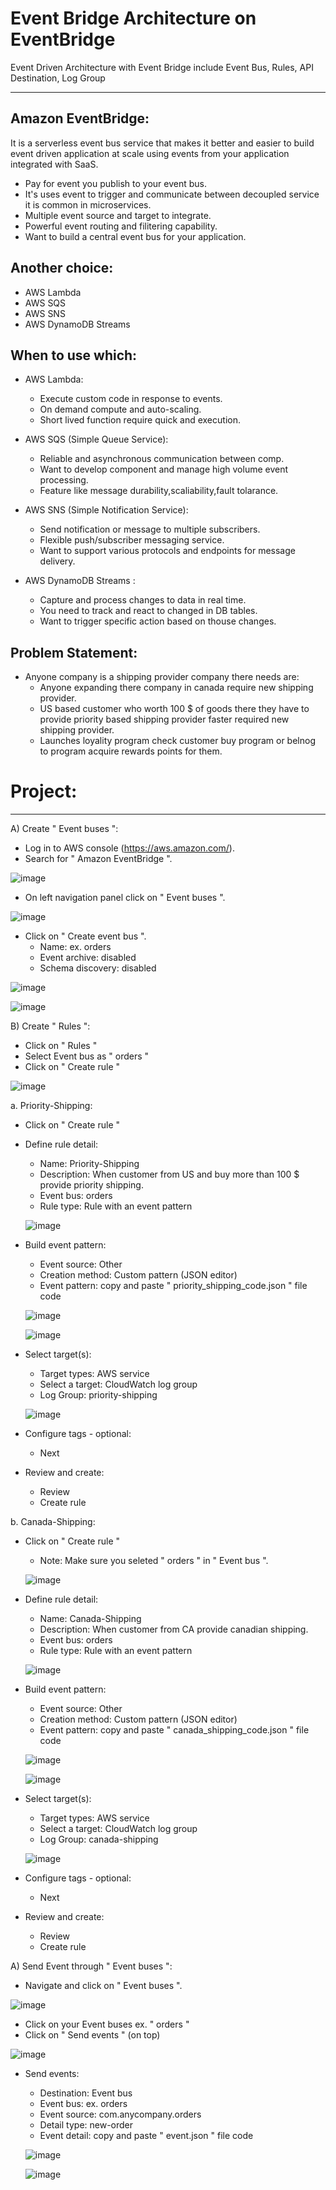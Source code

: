 # Event Bridge Architecture on EventBridge
Event Driven Architecture with Event Bridge include Event Bus, Rules, API Destination, Log Group

---
## Amazon EventBridge: 
It is a serverless event bus service that makes it better and easier to build event driven application at scale using events from your application integrated with SaaS.

- Pay for event you publish to your event bus.
- It's uses event to trigger and communicate between decoupled service it is common in microservices.
- Multiple event source and target to integrate.
- Powerful event routing and filitering capability.
- Want to build a central event bus for your application.

## Another choice:

- AWS Lambda
- AWS SQS
- AWS SNS
- AWS DynamoDB Streams

## When to use which:

- AWS Lambda:
  - Execute custom code in response to events.
  - On demand compute and auto-scaling.
  - Short lived function require quick and execution.

- AWS SQS (Simple Queue Service):
  - Reliable and asynchronous communication between comp.
  - Want to develop component and manage high volume event processing.
  - Feature like message durability,scaliability,fault tolarance.

- AWS SNS (Simple Notification Service):
  - Send notification or message to multiple subscribers.
  - Flexible push/subscriber messaging service.
  - Want to support various protocols and endpoints for message delivery.

- AWS DynamoDB Streams :
  - Capture and process changes to data in real time.
  - You need to track and react to changed in DB tables.
  - Want to trigger specific action based on thouse changes.

## Problem Statement:
  - Anyone company is a shipping provider company there needs are:
      - Anyone expanding there company in canada require new shipping provider.
      - US based customer who worth 100 $ of goods there they have to provide priority based shipping provider faster required new shipping provider.
      - Launches loyality program check customer buy program or belnog to program acquire rewards points for them.

# Project:
---

A) Create " Event buses ":
  
  - Log in to AWS console (https://aws.amazon.com/).
  - Search for " Amazon EventBridge ".
  
  ![image](https://github.com/lokeshwankhede-star-star/Event-Bridge-Architecture-on-EventBridge/assets/81281161/f2a8a9d8-5e6e-4fd6-9854-4d35177cf24e)
  
  - On left navigation panel click on " Event buses ".
  
  ![image](https://github.com/lokeshwankhede-star-star/Event-Bridge-Architecture-on-EventBridge/assets/81281161/c6f19bd6-9dfc-420f-a691-e87d5b6fc917)
  
  - Click on " Create event bus ".
      - Name: ex. orders
      - Event archive: disabled
      - Schema discovery: disabled
      
  ![image](https://github.com/lokeshwankhede-star-star/Event-Bridge-Architecture-on-EventBridge/assets/81281161/0c25a9cf-cc65-476e-9f4c-0ce45c8fb25d)
  
  ![image](https://github.com/lokeshwankhede-star-star/Event-Bridge-Architecture-on-EventBridge/assets/81281161/c5af3117-85a4-4670-b459-8577c2161375)
  
B) Create " Rules ":
  
  - Click on " Rules "
  - Select Event bus as " orders "
  - Click on " Create rule "
  
  ![image](https://github.com/lokeshwankhede-star-star/Event-Bridge-Architecture-on-EventBridge/assets/81281161/f6f37ed1-1046-4006-a868-4e2dcabcc57a)
  
a. Priority-Shipping:

  - Click on " Create rule "
  - Define rule detail:
 
       - Name: Priority-Shipping
       - Description: When customer from US and buy more than 100 $ provide priority shipping.
       - Event bus: orders
       - Rule type: Rule with an event pattern
       
       ![image](https://github.com/lokeshwankhede-star-star/Event-Bridge-Architecture-on-EventBridge/assets/81281161/69ad6930-acc9-4f51-839a-2591f8c96d07)

  - Build event pattern:
 
       - Event source: Other
       - Creation method: Custom pattern (JSON editor)
       - Event pattern: copy and paste " priority_shipping_code.json " file code
       
       ![image](https://github.com/lokeshwankhede-star-star/Event-Bridge-Architecture-on-EventBridge/assets/81281161/5a6c5fe2-393a-4a25-bf4f-393f5e245bad)
       
       ![image](https://github.com/lokeshwankhede-star-star/Event-Bridge-Architecture-on-EventBridge/assets/81281161/e76d558f-5efa-4fbf-a1a9-2f31da2e9592)

  - Select target(s):
 
       - Target types: AWS service
       - Select a target: CloudWatch log group
       - Log Group: priority-shipping
       
       ![image](https://github.com/lokeshwankhede-star-star/Event-Bridge-Architecture-on-EventBridge/assets/81281161/39c4ac69-2cc6-418b-9fa7-b977eb36e598)

  - Configure tags - optional:
 
       - Next
       
  - Review and create:
 
       - Review
       - Create rule
       
b. Canada-Shipping:
  
  - Click on " Create rule "
      - Note: Make sure you seleted " orders " in " Event bus ".
   
       ![image](https://github.com/lokeshwankhede-star-star/Event-Bridge-Architecture-on-EventBridge/assets/81281161/ccaaa8f9-517d-45ff-aa63-c5dcc31260fc)
 
  - Define rule detail:
 
       - Name: Canada-Shipping
       - Description: When customer from CA provide canadian shipping.
       - Event bus: orders
       - Rule type: Rule with an event pattern
       
       ![image](https://github.com/lokeshwankhede-star-star/Event-Bridge-Architecture-on-EventBridge/assets/81281161/1975a0c2-44be-48b8-bda2-71b078cbb7c9)

  - Build event pattern:
 
       - Event source: Other
       - Creation method: Custom pattern (JSON editor)
       - Event pattern: copy and paste " canada_shipping_code.json " file code
       
       ![image](https://github.com/lokeshwankhede-star-star/Event-Bridge-Architecture-on-EventBridge/assets/81281161/5a6c5fe2-393a-4a25-bf4f-393f5e245bad)
       
       ![image](https://github.com/lokeshwankhede-star-star/Event-Bridge-Architecture-on-EventBridge/assets/81281161/4623aafb-735f-4e33-b4a5-c97c8b61fce0)

  - Select target(s):
 
       - Target types: AWS service
       - Select a target: CloudWatch log group
       - Log Group: canada-shipping
       
       ![image](https://github.com/lokeshwankhede-star-star/Event-Bridge-Architecture-on-EventBridge/assets/81281161/362a827b-cff6-4436-96e2-7453e013e7e3)

  - Configure tags - optional:
 
       - Next
       
  - Review and create:
 
       - Review
       - Create rule     

A) Send Event through " Event buses ":
  
  - Navigate and click on " Event buses ".
  
  ![image](https://github.com/lokeshwankhede-star-star/Event-Bridge-Architecture-on-EventBridge/assets/81281161/afeca5ca-be9c-49f8-9a8c-45ea436fb883)

  - Click on your Event buses ex. " orders "
  - Click on " Send events " (on top)
  
  ![image](https://github.com/lokeshwankhede-star-star/Event-Bridge-Architecture-on-EventBridge/assets/81281161/5fb00cc8-73d2-4ed0-bcd1-32ffd440f9db)

- Send events:
    - Destination: Event bus
    - Event bus: ex. orders
    - Event source: com.anycompany.orders
    - Detail type: new-order
    - Event detail: copy and paste " event.json " file code
    
    
  ![image](https://github.com/lokeshwankhede-star-star/Event-Bridge-Architecture-on-EventBridge/assets/81281161/5299ffde-b160-47ab-8ed3-36d44a5e549c)

  ![image](https://github.com/lokeshwankhede-star-star/Event-Bridge-Architecture-on-EventBridge/assets/81281161/3d5058b1-5b86-4c9f-b172-c24a532090fc)




       
       
     



